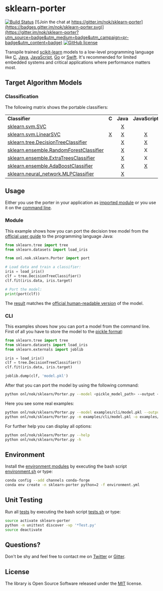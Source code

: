 
# sklearn-porter

[![Build Status](https://img.shields.io/travis/nok/sklearn-porter/master.svg)](https://travis-ci.org/nok/sklearn-porter)
[![Join the chat at https://gitter.im/nok/sklearn-porter](https://badges.gitter.im/nok/sklearn-porter.svg)](https://gitter.im/nok/sklearn-porter?utm_source=badge&utm_medium=badge&utm_campaign=pr-badge&utm_content=badge)
[![GitHub license](https://img.shields.io/badge/license-MIT-blue.svg)](https://raw.githubusercontent.com/nok/scikit-learn-model-porting/master/LICENSE.txt)

Transpile trained [scikit-learn](https://github.com/scikit-learn/scikit-learn) models to a low-level programming language like [C](https://en.wikipedia.org/wiki/C_(programming_language)), [Java](https://en.wikipedia.org/wiki/Java_(programming_language)), [JavaScript](https://en.wikipedia.org/wiki/JavaScript), [Go](https://en.wikipedia.org/wiki/Go_(programming_language)) or [Swift](https://en.wikipedia.org/wiki/Swift_(programming_language)). It's recommended for limited embedded systems and critical applications where performance matters most.


## Target Algorithm Models

### Classification

The following matrix shows the portable classifiers:

<table>
    <tbody>
        <tr>
            <td width="35%"><strong>Classifier</strong></td>
            <td align="center" width="13%"><strong>C</strong></td>
            <td align="center" width="13%"><strong>Java</strong></td>
            <td align="center" width="13%"><strong>JavaScript</strong></td>
            <td align="center" width="13%"><strong>Go</strong></td>
            <td align="center" width="13%"><strong>Swift</strong></td>
        </tr>
        <tr>
            <td><a href="http://scikit-learn.org/0.18/modules/generated/sklearn.svm.SVC.html">sklearn.svm.SVC</a></td>
            <td align="center"></td>
            <td align="center"><a href="examples/classifier/SVC/java/example.py#L12">X</a></td>
            <td align="center"></td>
            <td align="center"></td>
            <td align="center"></td>
        </tr>
        <tr>
            <td><a href="http://scikit-learn.org/0.18/modules/generated/sklearn.svm.LinearSVC.html">sklearn.svm.LinearSVC</a></td>
            <td align="center"><a href="examples/classifier/LinearSVC/c/example.py#L12">X</a></td>
            <td align="center"><a href="examples/classifier/LinearSVC/java/example.py#L12">X</a></td>
            <td align="center"><a href="examples/classifier/LinearSVC/js/example.py#L12">X</a></td>
            <td align="center"><a href="examples/classifier/LinearSVC/go/example.py#L12">X</a></td>
            <td align="center"></td>
        </tr>
        <tr>
            <td><a href="http://scikit-learn.org/0.18/modules/generated/sklearn.tree.DecisionTreeClassifier.html">sklearn.tree.DecisionTreeClassifier</a></td>
            <td align="center"></td>
            <td align="center"><a href="examples/classifier/DecisionTreeClassifier/java/example.py#L12">X</a></td>
            <td align="center"><a href="examples/classifier/DecisionTreeClassifier/js/example.py#L12">X</a></td>
            <td align="center"></td>
            <td align="center"></td>
        </tr>
        <tr>
            <td><a href="http://scikit-learn.org/0.18/modules/generated/sklearn.ensemble.RandomForestClassifier.html">sklearn.ensemble.RandomForestClassifier</a></td>
            <td align="center"></td>
            <td align="center"><a href="examples/classifier/RandomForestClassifier/java/example.py#L13">X</a></td>
            <td align="center">X</td>
            <td align="center"></td>
            <td align="center"></td>
        </tr>
        <tr>
            <td><a href="http://scikit-learn.org/0.18/modules/generated/sklearn.ensemble.ExtraTreesClassifier.html">sklearn.ensemble.ExtraTreesClassifier</a></td>
            <td align="center"></td>
            <td align="center"><a href="examples/classifier/ExtraTreesClassifier/java/example.py#L12">X</a></td>
            <td align="center">X</td>
            <td align="center"></td>
            <td align="center"></td>
        </tr>
        <tr>
            <td><a href="http://scikit-learn.org/0.18/modules/generated/sklearn.ensemble.AdaBoostClassifier.html">sklearn.ensemble.AdaBoostClassifier</a></td>
            <td align="center"></td>
            <td align="center"><a href="examples/classifier/AdaBoostClassifier/java/example.py#L15">X</a></td>
            <td align="center"><a href="examples/classifier/AdaBoostClassifier/js/example.py#L15">X</a></td>
            <td align="center"></td>
            <td align="center"></td>
        </tr>
        <tr>
            <td><a href="http://scikit-learn.org/0.18/modules/generated/sklearn.neural_network.MLPClassifier.html">sklearn.neural_network.MLPClassifier</a></td>
            <td align="center"></td>
            <td align="center"><a href="examples/classifier/MLPClassifier/java/example.py#L25">X</a></td>
            <td align="center"></td>
            <td align="center"></td>
            <td align="center"></td>
        </tr>
    </tbody>
</table>


## Usage

Either you use the porter in your application as [imported module](#module) or you use it on the [command line](#cli). 


### Module

This example shows how you can port the decision tree model from the [official user guide](http://scikit-learn.org/stable/modules/tree.html#classification) to the programming language Java:

```python
from sklearn.tree import tree
from sklearn.datasets import load_iris

from onl.nok.sklearn.Porter import port

# Load data and train a classifier:
iris = load_iris()
clf = tree.DecisionTreeClassifier()
clf.fit(iris.data, iris.target)

# Port the model:
print(port(clf)) 
```

The [result](examples/classifier/decisiontree_predict.py) matches the [official human-readable version](http://scikit-learn.org/stable/_images/iris.svg) of the model.


### CLI

This examples shows how you can port a model from the command line. First of all you have to store the model to the [pickle format](http://scikit-learn.org/stable/modules/model_persistence.html#persistence-example):

```python
from sklearn.tree import tree
from sklearn.datasets import load_iris
from sklearn.externals import joblib

iris = load_iris()
clf = tree.DecisionTreeClassifier()
clf.fit(iris.data, iris.target)

joblib.dump(clf, 'model.pkl')
```

After that you can port the model by using the following command:

```sh
python onl/nok/sklearn/Porter.py --model <pickle_model_path> --output <output_file_path> [--language {c,java,js}]
```

Here you see some real examples:

```sh
python onl/nok/sklearn/Porter.py --model examples/cli/model.pkl --output examples/cli/Model.java --language java
python onl/nok/sklearn/Porter.py -m examples/cli/model.pkl -o examples/cli/Model.java -l java
```

For further help you can display all options:

```sh
python onl/nok/sklearn/Porter.py --help
python onl/nok/sklearn/Porter.py -h
```


## Environment

Install the [environment modules](environment.yml) by executing the bash script [environment.sh](environment.sh) or type:

```sh
conda config --add channels conda-forge
conda env create -n sklearn-porter python=2 -f environment.yml
```

## Unit Testing

Run all [tests](tests) by executing the bash script [tests.sh](tests.sh) or type:

```sh
source activate sklearn-porter
python -m unittest discover -vp '*Test.py'
source deactivate
```


## Questions?

Don't be shy and feel free to contact me on [Twitter](https://twitter.com/darius_morawiec) or [Gitter](https://gitter.im/nok/sklearn-porter).


## License

The library is Open Source Software released under the [MIT](license.txt) license.